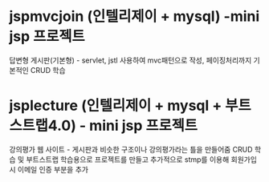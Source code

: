 # jspmvcjoin (인텔리제이 + mysql) -mini jsp 프로젝트
 답변형 게시판(기본형) - servlet, jstl 사용하여 mvc패턴으로 작성, 페이징처리까지 기본적인 CRUD 학습
 
# jsplecture (인텔리제이 + mysql + 부트스트랩4.0) - mini jsp 프로젝트
 강의평가 웹 사이트 - 게시판과 비슷한 구조이나 강의평가라는 틀을 만들어줌 
                     CRUD 학습 및 부트스트랩 학습용으로 프로젝트를 만들고 추가적으로 stmp를 이용해 회원가입시 이메일 인증 부분을 추가
 
